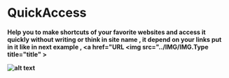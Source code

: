 # <b>QuickAccess<b>
Help you to make shortcuts of your favorite websites and access it quickly without writing or think in site name ,
it depend on your links put in it like in next example ,
<a href="URL <img src="../IMG/IMG.Type title="title" >

![alt text](https://github.com/ibrahimahmed1998/QuickAccess/blob/main/main.png)


 
